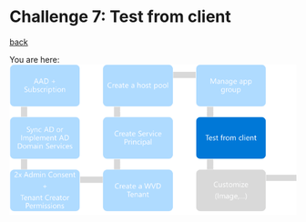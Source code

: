 # Challenge 7: Test from client

[back](../README.md)  
  
You are here:  
![Setup Flow](SetupFlow7.png)  